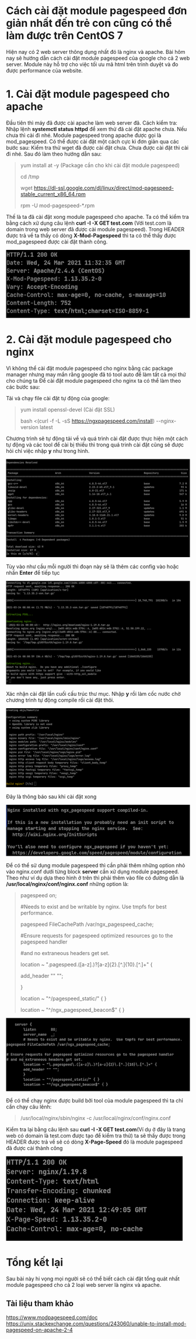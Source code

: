 # Cách cài đặt module pagespeed đơn giản nhất đến trẻ con cũng có thể làm được trên CentOS 7
Hiện nay có 2 web server thông dụng nhất đó là nginx và apache. Bài hôm nay sẽ hướng dẫn cách cài đặt module pagespeed của google cho cả 2 web server. Module này hỗ trợ cho việc tối ưu mã html trên trinh duyệt và đo được performance của website.

# 1. Cài đặt module pagespeed cho apache
Đầu tiên thì máy đã được cài apache làm web server đã. Cách kiểm tra: Nhập lệnh **systemctl status httpd** để xem thử đã cài đặt apache chưa. Nếu chưa thì cài đi nhé.
Module pagespeed trong apache được gọi là mod_pagespeed. Có thể được cài đặt một cách cực kì đơn giản qua các bước sau:
 Kiểm tra thử wget đã được cài đặt chưa. Chưa được cài đặt thì cài đi nhé. Sau đó làm theo hướng dẫn sau:
  > yum install at -y (Package cần cho khi cài đặt module pagespeed)
  >
  >  cd /tmp
  >
  > wget https://dl-ssl.google.com/dl/linux/direct/mod-pagespeed-stable_current_x86_64.rpm
  > 
  > rpm -U mod-pagespeed-*.rpm

Thế là ta đã cài đặt xong module pagespeed cho apache. Ta có thể kiểm tra bằng cách xử dụng câu lệnh **curl -I -X GET test.com** (Với test.com là domain trong web server đã được cài module pagespeed). Trong HEADER được trả về ta thấy có dòng **X-Mod-Pagespeed** thì ta có thể thấy được mod_pagespeed được cài đặt thành công.

![Check mod_pagespeed có chạy](MwvtEXT.png)

# 2. Cài đặt module pagespeed cho nginx
Vì không thể cài đặt module pagespeed cho nginx bằng các package manager nhưng may mắn rằng google đã tó tool auto để làm tất cả mọi thứ cho chúng ta
Để cài đặt module pagespeed cho nginx ta có thể làm theo các bước sau:
 
  Tải và chạy file cài đặt tự động của google:
   > yum install openssl-devel (Cài đặt SSL)
   > 
   > bash <(curl -f -L -sS https://ngxpagespeed.com/install) --nginx-version latest
   > 
  Chương trình sẽ tự động tải về và quá trình cài đặt được thực hiện một cách tự động và các tool để cài bị thiếu thì trong quá trinh cài đặt cũng sẽ được hỏi chỉ việc nhập **y** như trong hình.

![Confirm cài đặt các thư viện](UyK4qwB.png)

  Tùy vào như cầu mỗi người thì đoạn này sẽ là thêm các config vào hoặc nhấn **Enter** để tiếp tục

![Confirm lần 2](4wGAWx1.png)

  Xác nhận cài đặt lần cuối cấu trúc thư mục. Nhập **y** rồi làm cốc nước chờ chương trình tự động compile rồi cài đặt thôi.

![Confirm lần 2](Y4bBYqu.png)

 Đây là thông báo sau khi cài đặt xong

![Thông báo sau khi cài đặt xong](3osVOni.png)

 Để có thể sử dụng module pagespeed thì cần phải thêm những option nhỏ vào nginx.conf dưới từng block **server** cần xử dụng module pagespeed. Theo như ví dụ dựa theo hình ở trên thì phải thêm vào file có đường dẫn là **/usr/local/nginx/conf/nginx.conf** những option là: 
   >pagespeed on;
   >
   > #Needs to exist and be writable by nginx.  Use tmpfs for best performance.
   > 
   > pagespeed FileCachePath /var/ngx_pagespeed_cache;
   >
   > #Ensure requests for pagespeed optimized resources go to the pagespeed handler
   > 
   > #and no extraneous headers get set.
   > 
   > location ~ "\.pagespeed\.([a-z]\.)?[a-z]{2}\.[^.]{10}\.[^.]+" {
   > 
   > add_header "" "";
   > 
   > }
   >  
   > location ~ "^/pagespeed_static/" { }
   > 
   > location ~ "^/ngx_pagespeed_beacon$" { }
   > 
![Config mẫu](gmnKf3W.png)
 
 Để có thể chạy nginx được build bởi tool của module pagespeed thì ta chỉ cần chạy câu lênh:
 > /usr/local/nginx/sbin/nginx -c /usr/local/nginx/conf/nginx.conf
 > 
 Kiểm tra lại bằng câu lệnh sau **curl -I -X GET test.com**(Ví dụ ở đây là trang web có domain là test.com được tạo để kiểm tra thử) ta sẽ thấy được trong HEADER được trả về sẽ có dòng **X-Page-Speed** đó là module pagespeed đã được cài thành công

![Thành công](7FRgZ7k.png)

# Tổng kết lại
 Sau bài này hi vọng mọi người sẽ có thể biết cách cài đặt tổng quát nhất module pagespeed cho cả 2 loại web server là nginx và apache.
 
## Tài liệu tham khảo
https://www.modpagespeed.com/doc
https://unix.stackexchange.com/questions/243060/unable-to-install-mod-pagespeed-on-apache-2-4
